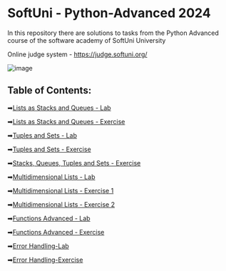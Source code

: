 # SoftUni - Python-Advanced 2024
In this repository there are solutions to tasks from the Python Advanced course of the software academy of SoftUni University

Online judge system - https://judge.softuni.org/ 

![image](https://user-images.githubusercontent.com/68993494/185683680-bcfefe65-88fb-4192-b0b2-ff9130c39487.png)

## Table of Contents:

➡[Lists as Stacks and Queues - Lab](https://github.com/GeorgiDN/Python-Advanced-/tree/main/Lists%20as%20Stacks%20and%20Queues%20-%20Lab)

➡[Lists as Stacks and Queues - Exercise](https://github.com/GeorgiDN/Python-Advanced-/tree/main/Lists%20as%20Stacks%20and%20Queues%20-%20Exercise)

➡[Tuples and Sets - Lab](https://github.com/GeorgiDN/Python-Advanced-/tree/main/Tuples%20and%20Sets%20-%20Lab)

➡[Tuples and Sets - Exercise](https://github.com/GeorgiDN/Python-Advanced-/tree/main/Tuples%20and%20Sets%20-%20Exercise)

➡[Stacks, Queues, Tuples and Sets - Exercise](https://github.com/GeorgiDN/Python-Advanced-/tree/main/Stacks,%20Queues,%20Tuples%20and%20Sets%20-%20Exercise)

➡[Multidimensional Lists - Lab](https://github.com/GeorgiDN/Python-Advanced-/tree/main/Multidimensional%20Lists%20-%20Lab)

➡[Multidimensional Lists - Exercise 1](https://github.com/GeorgiDN/Python-Advanced-/tree/main/Multidimensional%20Lists%20-%20Exercise%201)

➡[Multidimensional Lists - Exercise 2](https://github.com/GeorgiDN/Python-Advanced-/blob/main/Multidimensional%20Lists%20-%20Exercise%202/1_flatten_lists.py)

➡[Functions Advanced - Lab](https://github.com/GeorgiDN/Python-Advanced-/tree/main/Functions%20Advanced%20-%20Lab)

➡[Functions Advanced - Exercise](https://github.com/GeorgiDN/Python-Advanced-/tree/main/Functions%20Advanced%20-%20Exercise)

➡[Error Handling-Lab](https://github.com/GeorgiDN/Python-Advanced-/tree/main/Error%20Handling-Lab)

➡[Error Handling-Exercise](https://github.com/GeorgiDN/Python-Advanced-/tree/main/Error%20Handling-Exercise)
